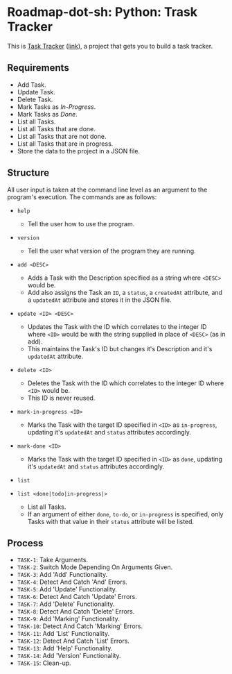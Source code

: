 # Roadmap-dot-sh: Python: Trask Tracker

This is [Task Tracker](/python/task-tracker/README.md) ([link](https://roadmap.sh/projects/task-tracker)), a project that gets you to build a task tracker.

## Requirements

- Add Task.
- Update Task.
- Delete Task.
- Mark Tasks as *In-Progress*.
- Mark Tasks as *Done*.
- List all Tasks.
- List all Tasks that are done.
- List all Tasks that are not done.
- List all Tasks that are in progress.
- Store the data to the project in a JSON file.

## Structure

All user input is taken at the command line level as an argument to the program's execution. The commands are as follows:

- `help`
    - Tell the user how to use the program.

- `version`
    - Tell the user what version of the program they are running.

- `add <DESC>`
    - Adds a Task with the Description specified as a string where `<DESC>` would be.
    - Add also assigns the Task an `ID`, a `status`, a `createdAt` attribute, and a `updatedAt` attribute and stores it in the JSON file.

- `update <ID> <DESC>`
    - Updates the Task with the ID which correlates to the integer ID where `<ID>` would be with the string supplied in place of `<DESC>` (as in add).
    - This maintains the Task's ID but changes it's Description and it's `updatedAt` attribute.

- `delete <ID>`
    - Deletes the Task with the ID which correlates to the integer ID where `<ID>` would be.
    - This ID is never reused.
    
- `mark-in-progress <ID>`
    - Marks the Task with the target ID specified in `<ID>` as `in-progress`, updating it's `updatedAt` and `status` attributes accordingly.

- `mark-done <ID>`
    - Marks the Task with the target ID specified in `<ID>` as `done`, updating it's `updatedAt` and `status` attributes accordingly.

- `list`
- `list <done|todo|in-progress|>`
    - List all Tasks.
    - If an argument of either `done`, `to-do`, or `in-progress` is specified, only Tasks with that value in their `status` attribute will be listed.

## Process

- `TASK-1`: Take Arguments.
- `TASK-2`: Switch Mode Depending On Arguments Given.
- `TASK-3`: Add 'Add' Functionality.
- `TASK-4`: Detect And Catch 'And' Errors.
- `TASK-5`: Add 'Update' Functionality.
- `TASK-6`: Detect And Catch 'Update' Errors.
- `TASK-7`: Add 'Delete' Functionality.
- `TASK-8`: Detect And Catch 'Delete' Errors.
- `TASK-9`: Add 'Marking' Functionality.
- `TASK-10`: Detect And Catch 'Marking' Errors.
- `TASK-11`: Add 'List' Functionality.
- `TASK-12`: Detect And Catch 'List' Errors.
- `TASK-13`: Add 'Help' Functionality.
- `TASK-14`: Add 'Version' Functionality.
- `TASK-15`: Clean-up.